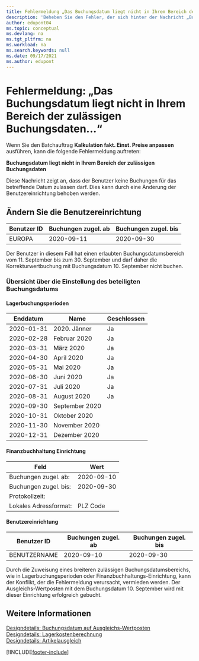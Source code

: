 ```yaml
---
title: Fehlermeldung „Das Buchungsdatum liegt nicht in Ihrem Bereich der zulässigen Buchungsdaten“
description: 'Beheben Sie den Fehler, der sich hinter der Nachricht „Buchungsdatum liegt nicht in Ihrem Bereich der zulässigen Buchungsdaten“ verbirgt, wenn Sie den Batchauftrag Anlagenbuchungen zugel. bis Einst. Preise ausführen.'
author: edupont04
ms.topic: conceptual
ms.devlang: na
ms.tgt_pltfrm: na
ms.workload: na
ms.search.keywords: null
ms.date: 09/17/2021
ms.author: edupont
---
```


# <a name="error-message-posting-date-is-not-within-your-range-of-allowed-posting-dates"></a><a name="error-message-posting-date-is-not-within-your-range-of-allowed-posting-dates"></a><a name="error-message-posting-date-is-not-within-your-range-of-allowed-posting-dates"></a>Fehlermeldung: „Das Buchungsdatum liegt nicht in Ihrem Bereich der zulässigen Buchungsdaten...“

Wenn Sie den Batchauftrag **Kalkulation fakt. Einst. Preise anpassen** ausführen, kann die folgende Fehlermeldung auftreten:

**Buchungsdatum liegt nicht in Ihrem Bereich der zulässigen Buchungsdaten**

Diese Nachricht zeigt an, dass der Benutzer keine Buchungen für das betreffende Datum zulassen darf. Dies kann durch eine Änderung der Benutzereinrichtung behoben werden.

## <a name="change-the-user-setup"></a><a name="change-the-user-setup"></a><a name="change-the-user-setup"></a>Ändern Sie die Benutzereinrichtung

|Benutzer ID  |Buchungen zugel. ab  | Buchungen zugel. bis  |
|---------|---------|--------|
|EUROPA  |  2020-09-11      |2020-09-30      |

Der Benutzer in diesem Fall hat einen erlaubten Buchungsdatumsbereich vom 11. September bis zum 30. September und darf daher die Korrekturwertbuchung mit Buchungsdatum 10. September nicht buchen.  

### <a name="overview-of-involved-posting-date-setup"></a><a name="overview-of-involved-posting-date-setup"></a><a name="overview-of-involved-posting-date-setup"></a>Übersicht über die Einstellung des beteiligten Buchungsdatums

#### <a name="inventory-periods"></a><a name="inventory-periods"></a><a name="inventory-periods"></a>Lagerbuchungsperioden

|Enddatum  |Name  |Geschlossen  |
|---------|---------|---------|
|2020-01-31     |2020. Jänner      |  Ja    |
|2020-02-28     |Februar 2020     |  Ja    |
|2020-03-31     |März 2020        |  Ja    |
|2020-04-30     |April 2020        |  Ja    |
|2020-05-31     |Mai   2020        |  Ja    |
|2020-06-30     |Juni   2020       |  Ja    |
|2020-07-31     |Juli  2020        |   Ja   |
|2020-08-31     |August 2020     |   Ja   |
|2020-09-30     |September 2020  |         |
|2020-10-31     |Oktober 2020    |         |
|2020-11-30     |November 2020   |         |
|2020-12-31     |Dezember   2020   |         |  

#### <a name="general-ledger-setup"></a><a name="general-ledger-setup"></a><a name="general-ledger-setup"></a>Finanzbuchhaltung Einrichtung

|Feld|Wert|
|---------|---------|
|Buchungen zugel. ab:  |  2020-09-10      |
|Buchungen zugel. bis:    |  2020-09-30      |
|Protokollzeit:       |         |
|Lokales Adressformat:|   PLZ Code      |  

#### <a name="user-setup"></a><a name="user-setup"></a><a name="user-setup"></a>Benutzereinrichtung

|Benutzer ID  |Buchungen zugel. ab  | Buchungen zugel. bis  |
|---------|---------|--------|
|BENUTZERNAME |  2020-09-10      |2020-09-30      |

Durch die Zuweisung eines breiteren zulässigen Buchungsdatumsbereichs, wie in Lagerbuchungsperioden oder Finanzbuchhaltungs-Einrichtung, kann der Konflikt, der die Fehlermeldung verursacht, vermieden werden. Der Ausgleichs-Wertposten mit dem Buchungsdatum 10. September wird mit dieser Einrichtung erfolgreich gebucht.
  
## <a name="see-also"></a><a name="see-also"></a><a name="see-also"></a>Weitere Informationen

[Designdetails: Buchungsdatum auf Ausgleichs-Wertposten](design-details-inventory-adjustment-value-entry-posting-date.md)  
[Designdetails: Lagerkostenberechnung](design-details-inventory-costing.md)  
[Designdetails: Artikelausgleich](design-details-item-application.md)  

[!INCLUDE[footer-include](includes/footer-banner.md)]
